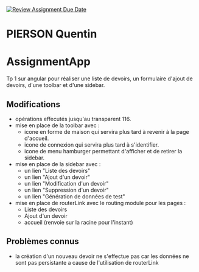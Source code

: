 [![Review Assignment Due Date](https://classroom.github.com/assets/deadline-readme-button-24ddc0f5d75046c5622901739e7c5dd533143b0c8e959d652212380cedb1ea36.svg)](https://classroom.github.com/a/CC0AgZ2W)
# PIERSON Quentin
# AssignmentApp
Tp 1 sur angular pour réaliser une liste de devoirs, un formulaire d'ajout de devoirs, d'une toolbar et d'une sidebar.
## Modifications 
- opérations effecutés jusqu'au transparent 116.
- mise en place de la toolbar avec :
    - icone en forme de maison qui servira plus tard à revenir à la page d'accueil.
    - icone de connexion qui servira plus tard à s'identifier.
    - icone de menu hamburger permettant d'afficher et de retirer la sidebar.
- mise en place de la sidebar avec :
    - un lien "Liste des devoirs"
    - un  lien "Ajout d'un devoir"
    - un lien "Modification d'un devoir"
    - un lien "Suppression d'un devoir"
    - un lien "Génération de données de test"
- mise en place de routerLink avec le routing module pour les pages :
    - Liste des devoirs
    - Ajout d'un devoir
    - accueil (renvoie sur la racine pour l'instant)
  
## Problèmes connus 
- la création d'un nouveau devoir ne s'effectue pas car les données ne sont pas persistante a cause de l'utilisation de routerLink

